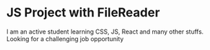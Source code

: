 # JS Project with FileReader

I am an active student learning CSS, JS, React and many other stuffs. Looking for a challenging job opportunity
